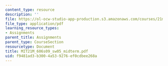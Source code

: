 ```yaml
---
content_type: resource
description: ''
file: https://ol-ocw-studio-app-production.s3.amazonaws.com/courses/21m-606-introduction-to-stagecraft-spring-2009/f9481ad3b3004a539276ef0cdbee268a_MIT21M_606s09_sw05_midterm.pdf
file_type: application/pdf
learning_resource_types:
- Assignments
parent_title: Assignments
parent_type: CourseSection
resourcetype: Document
title: MIT21M_606s09_sw05_midterm.pdf
uid: f9481ad3-b300-4a53-9276-ef0cdbee268a
---
```

